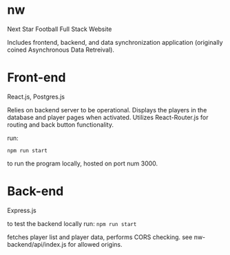 # nw
Next Star Football Full Stack Website

Includes frontend, backend, and data synchronization application (originally coined Asynchronous Data Retreival). 

# Front-end
React.js, Postgres.js

Relies on backend server to be operational. Displays the players in the database and player pages when activated. Utilizes React-Router.js for routing and back button functionality.

run:
```
npm run start

```
to run the program locally, hosted on port num 3000.

# Back-end
Express.js

to test the backend locally run: ``` npm run start ```

fetches player list and player data, performs CORS checking. see nw-backend/api/index.js for allowed origins.

